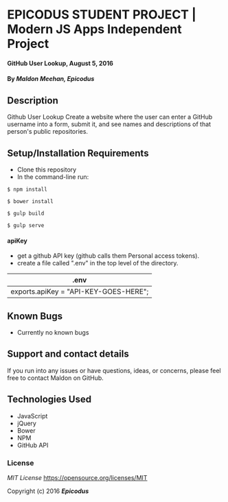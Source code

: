 # EPICODUS STUDENT PROJECT | Modern JS Apps Independent Project

#### GitHub User Lookup, August 5, 2016

#### By _**Maldon Meehan, Epicodus**_

## Description

Github User Lookup
Create a website where the user can enter a GitHub username into a form, submit it, and see names and descriptions of that person's public repositories.

## Setup/Installation Requirements

* Clone this repository
* In the command-line run:
```
$ npm install
```
```
$ bower install
```
```
$ gulp build
```
```
$ gulp serve
```
#### apiKey
* get a github API key (github calls them Personal access tokens).
* create a file called ".env" in the top level of the directory.

| .env |
| ------------- |
| exports.apiKey = "API-KEY-GOES-HERE"; |

## Known Bugs

* Currently no known bugs

## Support and contact details

If you run into any issues or have questions, ideas, or concerns, please feel free to contact Maldon on GitHub.

## Technologies Used

* JavaScript
* jQuery
* Bower
* NPM
* GitHub API

### License

*MIT License*
<a href="https://opensource.org/licenses/MIT">https://opensource.org/licenses/MIT</a>

Copyright (c) 2016 **_Epicodus_**
